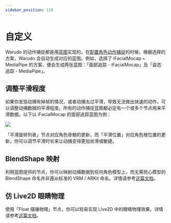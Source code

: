 ```yaml
---
sidebar_position: 110
---
```


# 自定义

Warudo 的动作捕捉都是用[蓝图](/docs/mocap/blueprints/overview)实现的。在[配置角色动作捕捉](../assets/character/#dong-zuo-bu-zhuo)的时候，根据选择的方案，Warudo 会自动生成对应的蓝图。例如，选择了 iFacialMocap + MediaPipe 的方案，便会生成两张蓝图：「面部追踪 - iFacialMocap」及「姿态追踪 - MediaPipe」。

## 调整平滑程度

如果你发现动捕有掉帧的情况，或者动捕太过平滑，导致无法做出快速的动作，可以调整动捕数据的平滑程度。所有的动作捕捉蓝图都必定有一个或多个节点用来平滑数据。以下以 iFacialMocap 的面部追踪蓝图为例：

![](/doc-img/zh-custom-1.webp)

「平滑旋转列表」节点对应角色骨骼的更新，而「平滑位置」对应角色根位置的更新。你可以调节平滑时长来让动捕变得更加丝滑或敏捷。

## BlendShape 映射

利用蓝图提供的节点，你可以映射动捕数据到任何角色模型上，而无需担心模型的 BlendShape 命名并非遵从标准的 VRM / ARKit 命名。详情请参考[这篇文档](../blueprints/mocap-nodes.md)。

## 仿 Live2D 眼睛物理

使用「Float 摆锤物理」节点，你可以轻易实现 Live2D 中的眼睛物理效果。详情请参考[这篇文档](../blueprints/example-live2d-physics.md)。

